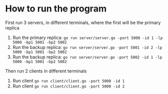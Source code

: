 <h1>How to run the program </h1>

First run 3 servers, in different terminals, where the first will be the primary replica
1. Run the primary replica: `go run server/server.go -port 5000 -id 1 -lp 5000 -bp1 5001 -bp2 5002`
2. Run the backup replica: `go run server/server.go -port 5001 -id 2 -lp 5000 -bp1 5001 -bp2 5002`
3. Run the backup replica: `go run server/server.go -port 5002 -id 1 -lp 5000 -bp1 5001 -bp2 5002`



Then run 2 clients in different terminals
1. Run client `go run client/client.go -port 5000 -id 1`
2. Run client `go run client/client.go -port 5000 -id 2`


